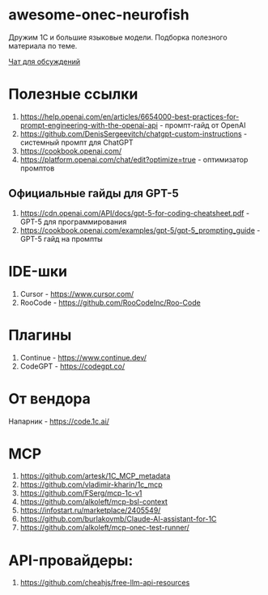 # awesome-onec-neurofish
Дружим 1С и большие языковые модели. Подборка полезного материала по теме.

[Чат для обсуждений](https://t.me/onec_neurofish)

# Полезные ссылки

1. https://help.openai.com/en/articles/6654000-best-practices-for-prompt-engineering-with-the-openai-api - промпт-гайд от OpenAI
1. https://github.com/DenisSergeevitch/chatgpt-custom-instructions - системный промпт для ChatGPT
1. https://cookbook.openai.com/
1. https://platform.openai.com/chat/edit?optimize=true - оптимизатор промптов

## Официальные гайды для GPT-5

<!--by https://t.me/onec_neurofish/1223 -->
1. https://cdn.openai.com/API/docs/gpt-5-for-coding-cheatsheet.pdf - GPT-5 для программирования
1. https://cookbook.openai.com/examples/gpt-5/gpt-5_prompting_guide - GPT-5 гайд на промпты

# IDE-шки

1. Cursor - https://www.cursor.com/
1. RooCode - https://github.com/RooCodeInc/Roo-Code

# Плагины

1. Continue - https://www.continue.dev/
1. CodeGPT - https://codegpt.co/

# От вендора

Напарник - https://code.1c.ai/

# MCP

1. https://github.com/artesk/1C_MCP_metadata
1. https://github.com/vladimir-kharin/1c_mcp
1. https://github.com/FSerg/mcp-1c-v1
1. https://github.com/alkoleft/mcp-bsl-context
1. https://infostart.ru/marketplace/2405549/
1. https://github.com/burlakovmb/Claude-AI-assistant-for-1C
1. https://github.com/alkoleft/mcp-onec-test-runner/

# API-провайдеры:
1. https://github.com/cheahjs/free-llm-api-resources